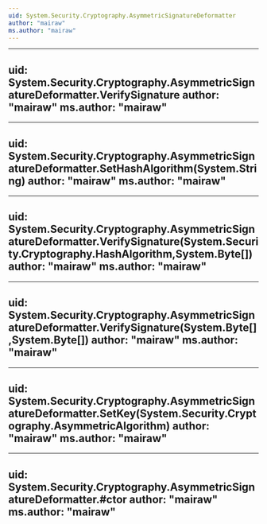 ```yaml
---
uid: System.Security.Cryptography.AsymmetricSignatureDeformatter
author: "mairaw"
ms.author: "mairaw"
---
```


---
uid: System.Security.Cryptography.AsymmetricSignatureDeformatter.VerifySignature
author: "mairaw"
ms.author: "mairaw"
---

---
uid: System.Security.Cryptography.AsymmetricSignatureDeformatter.SetHashAlgorithm(System.String)
author: "mairaw"
ms.author: "mairaw"
---

---
uid: System.Security.Cryptography.AsymmetricSignatureDeformatter.VerifySignature(System.Security.Cryptography.HashAlgorithm,System.Byte[])
author: "mairaw"
ms.author: "mairaw"
---

---
uid: System.Security.Cryptography.AsymmetricSignatureDeformatter.VerifySignature(System.Byte[],System.Byte[])
author: "mairaw"
ms.author: "mairaw"
---

---
uid: System.Security.Cryptography.AsymmetricSignatureDeformatter.SetKey(System.Security.Cryptography.AsymmetricAlgorithm)
author: "mairaw"
ms.author: "mairaw"
---

---
uid: System.Security.Cryptography.AsymmetricSignatureDeformatter.#ctor
author: "mairaw"
ms.author: "mairaw"
---
